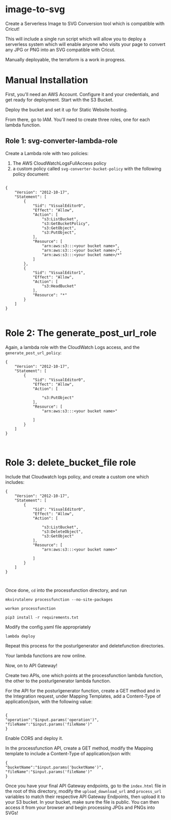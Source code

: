 # image-to-svg
Create a Serverless Image to SVG Conversion tool which is compatible with Cricut!

This will include a single run script which will allow you to deploy a serverless system which will
enable anyone who visits your page to convert any JPG or PNG into an SVG compatible with Cricut.

Manually deployable, the terraform is a work in progress.


# Manual Installation

First, you'll need an AWS Account. Configure it and your credentials, and get ready for deployment. Start with the S3 Bucket.

Deploy the bucket and set it up for Static Website hosting.

From there, go to IAM. You'll need to create three roles, one for each lambda function.

## Role 1: svg-converter-lambda-role

Create a Lambda role with two policies:

1) The AWS CloudWatchLogsFullAccess policy
2) a custom policy called `svg-converter-bucket-policy` with the following policy document:
```

{
    "Version": "2012-10-17",
    "Statement": [
        {
            "Sid": "VisualEditor0",
            "Effect": "Allow",
            "Action": [
                "s3:ListBucket",
                "s3:GetBucketPolicy",
                "s3:GetObject",
                "s3:PutObject",
            ],
            "Resource": [
                "arn:aws:s3:::<your bucket name>",
                "arn:aws:s3:::<your bucket name>/",
                "arn:aws:s3:::<your bucket name>/*"
            ]
        },
        {
            "Sid": "VisualEditor1",
            "Effect": "Allow",
            "Action": [
                "s3:HeadBucket"
            ],
            "Resource": "*"
        }
    ]
}


```

# Role 2: The generate_post_url_role

Again, a lambda role with the CloudWatch Logs access, and the `generate_post_url_policy`:

```
{
    "Version": "2012-10-17",
    "Statement": [
        {
            "Sid": "VisualEditor0",
            "Effect": "Allow",
            "Action": [

                "s3:PutObject"
            ],
            "Resource": [
                "arn:aws:s3:::<your bucket name>"

            ]
        }
    ]
}



```

# Role 3: delete_bucket_file role

Include that Cloudwatch logs policy, and create a custom one which includes:

```
{
    "Version": "2012-10-17",
    "Statement": [
        {
            "Sid": "VisualEditor0",
            "Effect": "Allow",
            "Action": [

                "s3:ListBucket",
                "s3:DeleteObject",
                "s3:GetObject"
            ],
            "Resource": [
                "arn:aws:s3:::<your bucket name>"

            ]
        }
    ]
}



```

Once done, `cd` into the processfunction directory, and run

`mkvirutalenv processfunction --no-site-packages`

`workon processfunction`

`pip3 install -r requirements.txt`

Modify the config.yaml file appropriately

`lambda deploy`

Repeat this process for the posturlgenerator and deletefunction directories.

Your lambda functions are now online.


Now, on to API Gateway!

Create two APIs, one which points at the processfunction lambda function, the other to the posturlgenerator lambda function.

For the API for the posturlgenerator function, create a GET method and in the Integration request, under Mapping Templates, add a Content-Type of application/json, with the following value:

```

{
"operation":"$input.params('operation')",
"fileName":"$input.params('fileName')"
}

```

Enable CORS and deploy it.


In the processfunction API, create a GET method, modify the Mapping template to include a Content-Type of application/json with:

```
{
"bucketName":"$input.params('bucketName')",
"fileName":"$input.params('fileName')"
}
```

Once you have your final API Gateway endpoints, go to the `index.html` file in the root of this directory, modify the `upload_download_url` and `process_url` variables to match their respective API Gateway Endpoints, then upload it to your S3 bucket. In your bucket, make sure the file is public. You can then access it from your browser and begin processing JPGs and PNGs into SVGs!
